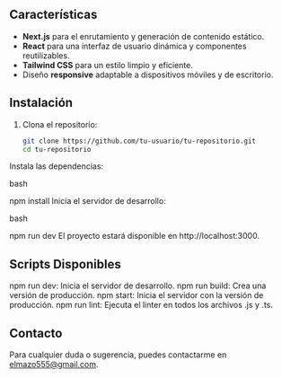 ## Características

- **Next.js** para el enrutamiento y generación de contenido estático.
- **React** para una interfaz de usuario dinámica y componentes reutilizables.
- **Tailwind CSS** para un estilo limpio y eficiente.
- Diseño **responsive** adaptable a dispositivos móviles y de escritorio.
  
## Instalación

1. Clona el repositorio:

   ```bash
   git clone https://github.com/tu-usuario/tu-repositorio.git
   cd tu-repositorio
Instala las dependencias:

bash
 
npm install
Inicia el servidor de desarrollo:

bash
 
npm run dev
El proyecto estará disponible en http://localhost:3000.

## Scripts Disponibles
npm run dev: Inicia el servidor de desarrollo.
npm run build: Crea una versión de producción.
npm start: Inicia el servidor con la versión de producción.
npm run lint: Ejecuta el linter en todos los archivos .js y .ts.

## Contacto
Para cualquier duda o sugerencia, puedes contactarme en elmazo555@gmail.com.